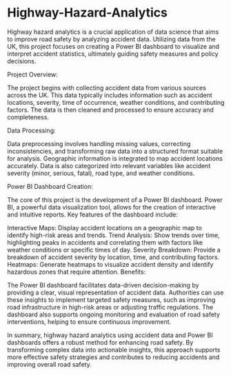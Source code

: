 # Highway-Hazard-Analytics

Highway hazard analytics is a crucial application of data science that aims to improve road safety by analyzing accident data. Utilizing data from the UK, this project focuses on creating a Power BI dashboard to visualize and interpret accident statistics, ultimately guiding safety measures and policy decisions.

Project Overview:

The project begins with collecting accident data from various sources across the UK. This data typically includes information such as accident locations, severity, time of occurrence, weather conditions, and contributing factors. The data is then cleaned and processed to ensure accuracy and completeness.

Data Processing:

Data preprocessing involves handling missing values, correcting inconsistencies, and transforming raw data into a structured format suitable for analysis. Geographic information is integrated to map accident locations accurately. Data is also categorized into relevant variables like accident severity (minor, serious, fatal), road type, and weather conditions.

Power BI Dashboard Creation:

The core of this project is the development of a Power BI dashboard. Power BI, a powerful data visualization tool, allows for the creation of interactive and intuitive reports. Key features of the dashboard include:

Interactive Maps: Display accident locations on a geographic map to identify high-risk areas and trends.
Trend Analysis: Show trends over time, highlighting peaks in accidents and correlating them with factors like weather conditions or specific times of day.
Severity Breakdown: Provide a breakdown of accident severity by location, time, and contributing factors.
Heatmaps: Generate heatmaps to visualize accident density and identify hazardous zones that require attention.
Benefits:

The Power BI dashboard facilitates data-driven decision-making by providing a clear, visual representation of accident data. Authorities can use these insights to implement targeted safety measures, such as improving road infrastructure in high-risk areas or adjusting traffic regulations. The dashboard also supports ongoing monitoring and evaluation of road safety interventions, helping to ensure continuous improvement.

In summary, highway hazard analytics using accident data and Power BI dashboards offers a robust method for enhancing road safety. By transforming complex data into actionable insights, this approach supports more effective safety strategies and contributes to reducing accidents and improving overall road safety.
